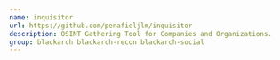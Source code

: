 ```yaml
---
name: inquisitor
url: https://github.com/penafieljlm/inquisitor
description: OSINT Gathering Tool for Companies and Organizations.
group: blackarch blackarch-recon blackarch-social
---
```

